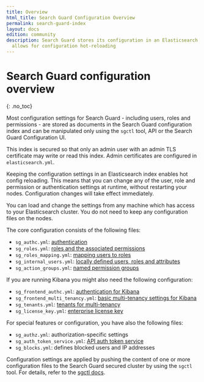 ```yaml
---
title: Overview
html_title: Search Guard Configuration Overview
permalink: search-guard-index
layout: docs
edition: community
description: Search Guard stores its configuration in an Elasticsearch index. This
  allows for configuration hot-reloading
---
```

<!--- Copyright 2022 floragunn GmbH -->

# Search Guard configuration overview
{: .no_toc}

Most configuration settings for Search Guard - including users, roles and permissions - are stored as documents in the Search Guard configuration index and can be manipulated only using the `sgctl` tool, API or the Search Guard Configuration UI.

This index is secured so that only an admin user with an admin TLS certificate may write or read this index. Admin certificates are configured in `elasticsearch.yml`.

Keeping the configuration settings in an Elasticsearch index enables hot config reloading. This means that you can change any of the user, role and permission or authentication settings at runtime, without restarting your nodes. Configuration changes will take effect immediately.

You can load and change the settings from any machine which has access to your Elasticsearch cluster. You do not need to keep any configuration files on the nodes.

The core configuration consists of the following files:

* `sg_authc.yml`: [authentication](authentication-authorization-configuration)
* `sg_roles.yml`: [roles and the associated permissions](action-groups)
* `sg_roles_mapping.yml`: [mapping users to roles](mapping-users-roles)
* `sg_internal_users.yml`: [locally defined users, roles and attributes](internal-users-database)
* `sg_action_groups.yml`: [named permission groups](action-groups)

If you are running Kibana you might also need the following configuration:

* `sg_frontend_authc.yml`: [authentication for Kibana](kibana-authentication-types)
* `sg_frontend_multi_tenancy.yml`: [basic multi-tenancy settings for Kibana](kibana-multi-tenancy)
* `sg_tenants.yml`: [tenants for multi-tenancy](kibana-multi-tenancy)
* `sg_license_key.yml`: [enterprise license key](changelog-searchguard-flx-1_0_0#sg_license_key)

For special features or configuration, you have also the following files:

* `sg_authz.yml`: authorization-specific settings
* `sg_auth_token_service.yml`: [API auth token service](authentication-authorization-configuration)
* `sg_blocks.yml`: defines blocked users and IP addresses


Configuration settings are applied by pushing the content of one or more configuration files to the Search Guard secured cluster by using the `sgctl` tool. For details, refer to the [sgctl docs](sgctl).

